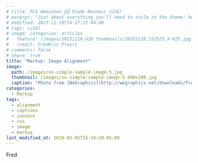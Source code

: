 ```yaml
---
# title: FCG Amazones 🆚 Stade Rennais (U18)
# excerpt: "Just about everything you'll need to style in the theme: headings, paragraphs, blockquotes, tables, code blocks, and more."
# modified: 2023-11-19T14:17:25-04:00
# tags: [u18]
# image: categories: articles
#   feature: /images/20231118_U18_thumbnails/20231118_152523_X-H2S.jpg
#   credit: Frédéric Fleuri
# comments: false
# share: true
title: "Markup: Image Alignment"
image: 
  path: /images/so-simple-sample-image-5.jpg
  thumbnail: /images/so-simple-sample-image-5-400x200.jpg
  caption: "Photo from [WeGraphics](http://wegraphics.net/downloads/free-ultimate-blurred-background-pack/)"
categories:
  - Markup
tags:
  - alignment
  - captions
  - content
  - css
  - image
  - markup
last_modified_at: 2018-02-05T16:19:20-05:00
---
```


Fred
